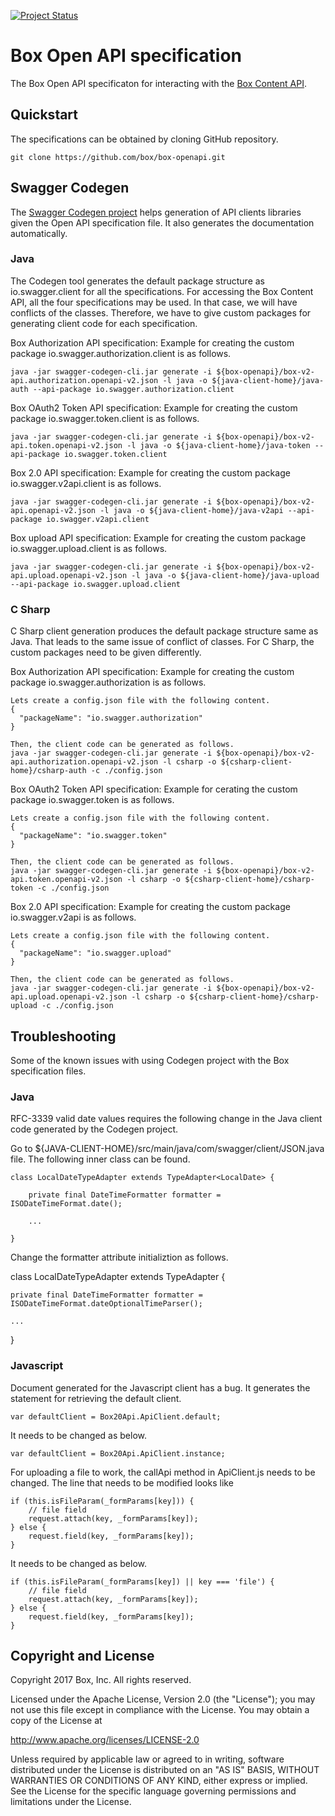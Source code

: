 [![Project Status](http://opensource.box.com/badges/active.svg)](http://opensource.box.com/badges)

Box Open API specification
==========================

The Box Open API specificaton for interacting with the
[Box Content API](https://developers.box.com/docs/).

Quickstart
----------

The specifications can be obtained by cloning GitHub repository.

```
git clone https://github.com/box/box-openapi.git
```

Swagger Codegen
---------------

The [Swagger Codegen project](https://github.com/swagger-api/swagger-codegen) helps generation of API clients libraries given the Open API specification file. It also generates the documentation automatically.

### Java

The Codegen tool generates the default package structure as io.swagger.client for all the specifications. For accessing the Box Content API, all the four specifications may be used. In that case, we will have conflicts of the classes. Therefore, we have to give custom packages for generating client code for each specification.

Box Authorization API specification: Example for creating the custom package io.swagger.authorization.client is as follows.

```
java -jar swagger-codegen-cli.jar generate -i ${box-openapi}/box-v2-api.authorization.openapi-v2.json -l java -o ${java-client-home}/java-auth --api-package io.swagger.authorization.client
``` 

Box OAuth2 Token API specification: Example for creating the custom package io.swagger.token.client is as follows.
```
java -jar swagger-codegen-cli.jar generate -i ${box-openapi}/box-v2-api.token.openapi-v2.json -l java -o ${java-client-home}/java-token --api-package io.swagger.token.client

```

Box 2.0 API specification: Example for creating the custom package io.swagger.v2api.client is as follows.

```
java -jar swagger-codegen-cli.jar generate -i ${box-openapi}/box-v2-api.openapi-v2.json -l java -o ${java-client-home}/java-v2api --api-package io.swagger.v2api.client
```

Box upload API specification: Example for creating the custom package io.swagger.upload.client is as follows.

```
java -jar swagger-codegen-cli.jar generate -i ${box-openapi}/box-v2-api.upload.openapi-v2.json -l java -o ${java-client-home}/java-upload --api-package io.swagger.upload.client

```

### C Sharp

C Sharp client generation produces the default package structure same as Java. That leads to the same issue of conflict of classes. For C Sharp, the custom packages need to be given differently.

Box Authorization API specification: Example for creating the custom package io.swagger.authorization is as follows.

```
Lets create a config.json file with the following content.
{
  "packageName": "io.swagger.authorization"
}

Then, the client code can be generated as follows.
java -jar swagger-codegen-cli.jar generate -i ${box-openapi}/box-v2-api.authorization.openapi-v2.json -l csharp -o ${csharp-client-home}/csharp-auth -c ./config.json
```

Box OAuth2 Token API specification: Example for cerating the custom package io.swagger.token is as follows.

```
Lets create a config.json file with the following content.
{
  "packageName": "io.swagger.token"
}

Then, the client code can be generated as follows.
java -jar swagger-codegen-cli.jar generate -i ${box-openapi}/box-v2-api.token.openapi-v2.json -l csharp -o ${csharp-client-home}/csharp-token -c ./config.json
```

Box 2.0 API specification: Example for creating the custom package io.swagger.v2api is as follows.

```
Lets create a config.json file with the following content.
{
  "packageName": "io.swagger.upload"
}

Then, the client code can be generated as follows.
java -jar swagger-codegen-cli.jar generate -i ${box-openapi}/box-v2-api.upload.openapi-v2.json -l csharp -o ${csharp-client-home}/csharp-upload -c ./config.json
```


Troubleshooting
---------------

Some of the known issues with using Codegen project with the Box specification files.

### Java

RFC-3339 valid date values requires the following change in the Java client code generated by the Codegen project.

Go to ${JAVA-CLIENT-HOME}/src/main/java/com/swagger/client/JSON.java file. The following inner class can be found.

```
class LocalDateTypeAdapter extends TypeAdapter<LocalDate> {

    private final DateTimeFormatter formatter = ISODateTimeFormat.date();
    
    ...

}
```
Change the formatter attribute initializtion as follows.

class LocalDateTypeAdapter extends TypeAdapter<LocalDate> {

    private final DateTimeFormatter formatter = ISODateTimeFormat.dateOptionalTimeParser();

    ...
}

### Javascript

Document generated for the Javascript client has a bug. It generates the statement for retrieving the default client.

```
var defaultClient = Box20Api.ApiClient.default;
```

It needs to be changed as below.

```
var defaultClient = Box20Api.ApiClient.instance;
```

For uploading a file to work, the callApi method in ApiClient.js needs to be changed. The line that needs to be modified looks like
```
if (this.isFileParam(_formParams[key])) {
    // file field
    request.attach(key, _formParams[key]);
} else {
    request.field(key, _formParams[key]);
}
```

It needs to be changed as below.

```
if (this.isFileParam(_formParams[key]) || key === 'file') {
    // file field
    request.attach(key, _formParams[key]);
} else {
    request.field(key, _formParams[key]);
}
```
Copyright and License
---------------------

Copyright 2017 Box, Inc. All rights reserved.

Licensed under the Apache License, Version 2.0 (the "License");
you may not use this file except in compliance with the License.
You may obtain a copy of the License at

   http://www.apache.org/licenses/LICENSE-2.0

Unless required by applicable law or agreed to in writing, software
distributed under the License is distributed on an "AS IS" BASIS,
WITHOUT WARRANTIES OR CONDITIONS OF ANY KIND, either express or implied.
See the License for the specific language governing permissions and
limitations under the License.
